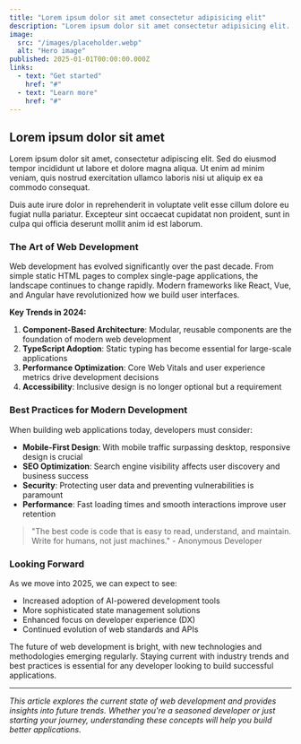 ```yaml
---
title: "Lorem ipsum dolor sit amet consectetur adipisicing elit"
description: "Lorem ipsum dolor sit amet consectetur adipisicing elit. Quisquam, quos."
image:
  src: "/images/placeholder.webp"
  alt: "Hero image"
published: 2025-01-01T00:00:00.000Z
links:
  - text: "Get started"
    href: "#"
  - text: "Learn more"
    href: "#"
---
```


## Lorem ipsum dolor sit amet

Lorem ipsum dolor sit amet, consectetur adipiscing elit. Sed do eiusmod tempor incididunt ut labore et dolore magna aliqua. Ut enim ad minim veniam, quis nostrud exercitation ullamco laboris nisi ut aliquip ex ea commodo consequat.

Duis aute irure dolor in reprehenderit in voluptate velit esse cillum dolore eu fugiat nulla pariatur. Excepteur sint occaecat cupidatat non proident, sunt in culpa qui officia deserunt mollit anim id est laborum.

### The Art of Web Development

Web development has evolved significantly over the past decade. From simple static HTML pages to complex single-page applications, the landscape continues to change rapidly. Modern frameworks like React, Vue, and Angular have revolutionized how we build user interfaces.

**Key Trends in 2024:**

1. **Component-Based Architecture**: Modular, reusable components are the foundation of modern web development
2. **TypeScript Adoption**: Static typing has become essential for large-scale applications
3. **Performance Optimization**: Core Web Vitals and user experience metrics drive development decisions
4. **Accessibility**: Inclusive design is no longer optional but a requirement

### Best Practices for Modern Development

When building web applications today, developers must consider:

- **Mobile-First Design**: With mobile traffic surpassing desktop, responsive design is crucial
- **SEO Optimization**: Search engine visibility affects user discovery and business success
- **Security**: Protecting user data and preventing vulnerabilities is paramount
- **Performance**: Fast loading times and smooth interactions improve user retention

> "The best code is code that is easy to read, understand, and maintain. Write for humans, not just machines." - Anonymous Developer

### Looking Forward

As we move into 2025, we can expect to see:

- Increased adoption of AI-powered development tools
- More sophisticated state management solutions
- Enhanced focus on developer experience (DX)
- Continued evolution of web standards and APIs

The future of web development is bright, with new technologies and methodologies emerging regularly. Staying current with industry trends and best practices is essential for any developer looking to build successful applications.

---

_This article explores the current state of web development and provides insights into future trends. Whether you're a seasoned developer or just starting your journey, understanding these concepts will help you build better applications._
